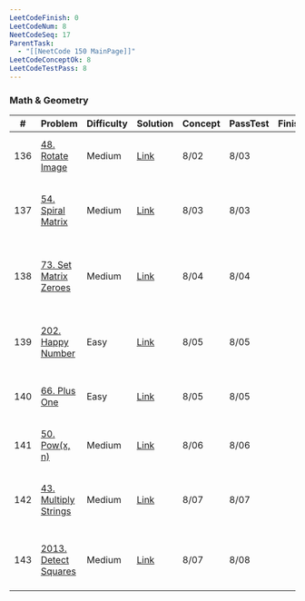 ```yaml
---
LeetCodeFinish: 0
LeetCodeNum: 8
NeetCodeSeq: 17
ParentTask:
  - "[[NeetCode 150 MainPage]]"
LeetCodeConceptOk: 8
LeetCodeTestPass: 8
---
```


### Math & Geometry

| #   | Problem                                                                   | Difficulty | Solution                                                | Concept | PassTest | Finish | Note                             |
| --- | ------------------------------------------------------------------------- | ---------- | ------------------------------------------------------- | ------- | -------- | ------ | -------------------------------- |
| 136 | [48. Rotate Image](https://leetcode.com/problems/rotate-image/)           | Medium     | [Link](https://neetcode.io/solutions/rotate-image)      | 8/02    | 8/03     |        | [[48. Rotate Image - Main]]      |
| 137 | [54. Spiral Matrix](https://leetcode.com/problems/spiral-matrix/)         | Medium     | [Link](https://neetcode.io/solutions/spiral-matrix)     | 8/03    | 8/03     |        | [[54. Spiral Matrix - Main]]     |
| 138 | [73. Set Matrix Zeroes](https://leetcode.com/problems/set-matrix-zeroes/) | Medium     | [Link](https://neetcode.io/solutions/set-matrix-zeroes) | 8/04    | 8/04     |        | [[73. Set Matrix Zeroes - Main]] |
| 139 | [202. Happy Number](https://leetcode.com/problems/happy-number/)          | Easy       | [Link](https://neetcode.io/solutions/happy-number)      | 8/05    | 8/05     |        | [[202. Happy Number - Main]]     |
| 140 | [66. Plus One](https://leetcode.com/problems/plus-one/)                   | Easy       | [Link](https://neetcode.io/solutions/plus-one)          | 8/05    | 8/05     |        | [[66. Plus One - Main]]          |
| 141 | [50. Pow(x, n)](https://leetcode.com/problems/powx-n/)                    | Medium     | [Link](https://neetcode.io/solutions/powx-n)            | 8/06    | 8/06     |        | [[50. Pow(x, n) - Main]]         |
| 142 | [43. Multiply Strings](https://leetcode.com/problems/multiply-strings/)   | Medium     | [Link](https://neetcode.io/solutions/multiply-strings)  | 8/07    | 8/07     |        | [[43. Multiply Strings - Main]]  |
| 143 | [2013. Detect Squares](https://leetcode.com/problems/detect-squares/)     | Medium     | [Link](https://neetcode.io/solutions/detect-squares)    | 8/07    | 8/08     |        | [[2013. Detect Squares - Main]]  |

